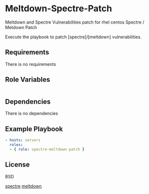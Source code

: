 # Meltdown-Spectre-Patch
Meltdown and Spectre Vulnerabilities patch for rhel centos
Spectre / Metdown Patch

Execute the playbook to patch [spectre]/[meltdown] vulnerabilities.

Requirements
------------

There is no requirements

Role Variables
--------------

```yaml
```


Dependencies
------------

There is no dependencies

Example Playbook
----------------

```yaml
- hosts: servers
  roles:
  - { role: spectre-meltdown-patch }
```

License
-------

BSD

[spectre](https://spectreattack.com/)
[meltdown](https://meltdownattack.com/)
